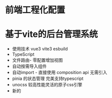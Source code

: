 # 前端工程化配置

# 基于vite的后台管理系统

- 使用技术 vue3 vite3 esbuild
- TypeScript
- 文件路由- 零配置增加视图
- 自动按需导入组件
- 自动import - 直接使用 composition api 无需引入
- pinia 的状态管理 完美支持typescript
- unocss 较高性能灵活的原子css引擎
- 新的 <script setup> 支持 